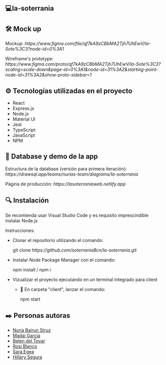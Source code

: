 ## 💻la-soterrania

## 🛠️ Mock up

<p>Mockup: <i>https://www.figma.com/file/qf7kA9zCBbMA2Tjh7UhEwV/la-Sote%3C3?node-id=0%3A1</i></p> 
<p>Wireframe's prototype: <i>https://www.figma.com/proto/qf7kA9zCBbMA2Tjh7UhEwV/la-Sote%3C3?scaling=scale-down&page-id=0%3A1&node-id=31%3A2&starting-point-node-id=31%3A2&show-proto-sidebar=1</i></p>
 

## ⚙️ Tecnologías utilizadas en el proyecto

<ul>
    <li>React</li>
    <li>Express.js</li>
    <li>Node.js</li>
    <li>Material UI</li>
    <li>Jest</li>
    <li>TypeScript</li>
    <li>JavaScript</li>
    <li>NPM</li>
    
</ul>

## :eyes: Database y demo de la app

<p>Estructura de la database (versión para primera iteración): <i>https://drawsql.app/teams/nurias-team/diagrams/la-soterrania</i></p> 
<p>Página de producción: <i>https://lasoterraniaweb.netlify.app</i></p> 


## 🔍 Instalación

<p> Se recomienda usar Visual Studio Code y es requisito imprescindible instalar Node.js</p>
<p> Instrucciones:</p>
    <ul>
        <li>Clonar el repositorio utilizando el comando:</li>
            <p>git clone <i>https://github.com/soterraniaBcn/la-soterrania.git</i></p> 
        <li>Instalar Node Package Manager con el comando: </li> 
             <p>npm install / npm i</p>
        <li>Vizualizar el proyecto ejecutando en un terminal integrado para client</li> 
            <ul> 
                <li>📂 En carpeta "client", lanzar el comando:</li> 
                    <p>npm start</p>
            </ul>
    </ul>

## ✒️ Personas autoras

<ul> 
    <li><a href="https://github.com/nuria-b">Nuria Bairun Struz</a></li> 
    <li><a href="https://github.com/madag7">Madai Garcia</a></li>
    <li><a href="https://github.com/Nedeltoga">Belen del Tovar</a></li>
    <li><a href="https://github.com/RoseB98">Rosi Blanco</a></li>
    <li><a href="https://github.com/Saracode13">Sara Egea</a></li>
    <li><a href="https://github.com/hilla-sb">Hillary Segura</a></li>
</ul> 
